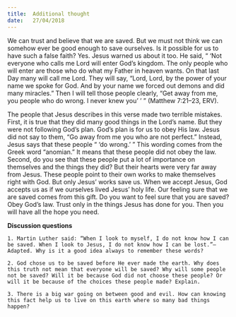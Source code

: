 ```yaml
---
title:  Additional thought
date:   27/04/2018
---
```


We can trust and believe that we are saved. But we must not think we can somehow ever be good enough to save ourselves. Is it possible for us to have such a false faith? Yes. Jesus warned us about it too. He said, “ ‘Not everyone who calls me Lord will enter God’s kingdom. The only people who will enter are those who do what my Father in heaven wants. On that last Day many will call me Lord. They will say, “Lord, Lord, by the power of your name we spoke for God. And by your name we forced out demons and did many miracles.” Then I will tell those people clearly, “Get away from me, you people who do wrong. I never knew you’ ’ ” (Matthew 7:21–23, ERV). 

The people that Jesus describes in this verse made two terrible mistakes. First, it is true that they did many good things in the Lord’s name. But they were not following God’s plan. God’s plan is for us to obey His law. Jesus did not say to them, “Go away from me you who are not perfect.” Instead, Jesus says that these people “ ‘do wrong.’ ” This wording comes from the Greek word “anomian.” It means that these people did not obey the law. Second, do you see that these people put a lot of importance on themselves and the things they did? But their hearts were very far away from Jesus. These people point to their own works to make themselves right with God. But only Jesus’ works save us. When we accept Jesus, God accepts us as if we ourselves lived Jesus’ holy life. Our feeling sure that we are saved comes from this gift. Do you want to feel sure that you are saved? Obey God’s law. Trust only in the things Jesus has done for you. Then you will have all the hope you need.

**Discussion questions**

`1.	Martin Luther said: “When I look to myself, I do not know how I can be saved. When I look to Jesus, I do not know how I can be lost.”—Adapted. Why is it a good idea always to remember these words?` 

`2.	God chose us to be saved before He ever made the earth. Why does this truth not mean that everyone will be saved? Why will some people not be saved? Will it be because God did not choose these people? Or will it be because of the choices these people made? Explain.` 
 
`3.	There is a big war going on between good and evil. How can knowing this fact help us to live on this earth where so many bad things happen?` 